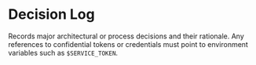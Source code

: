 # Decision Log

Records major architectural or process decisions and their rationale. Any references to confidential tokens or credentials must point to environment variables such as `$SERVICE_TOKEN`.
